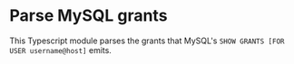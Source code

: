 # Parse MySQL grants

This Typescript module parses the grants that MySQL's `SHOW GRANTS [FOR USER username@host]` emits.
